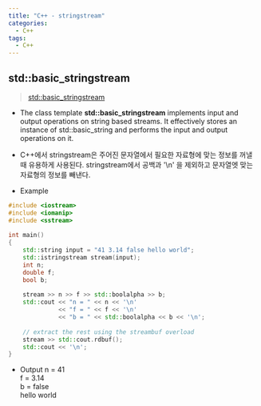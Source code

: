 ```yaml
---
title: "C++ - stringstream"
categories:
  - C++
tags:
  - C++
---
```


## std::basic_stringstream

> [std::basic_stringstream](https://en.cppreference.com/w/cpp/io/basic_stringstream)


- The class template **std::basic_stringstream** implements input and output operations on string based streams. It effectively stores an instance of std::basic_string and performs the input and output operations on it.

- C++에서 stringstream은 주어진 문자열에서 필요한 자료형에 맞는 정보를 꺼낼 때 유용하게 사용된다. stringstream에서 공백과 '\n' 을 제외하고 문자열엣 맞는 자료형의 정보를 빼낸다.

- Example

```c++
#include <iostream>
#include <iomanip>
#include <sstream>
 
int main()
{
    std::string input = "41 3.14 false hello world";
    std::istringstream stream(input);
    int n;
    double f;
    bool b;
 
    stream >> n >> f >> std::boolalpha >> b;
    std::cout << "n = " << n << '\n'
              << "f = " << f << '\n'
              << "b = " << std::boolalpha << b << '\n';
 
    // extract the rest using the streambuf overload
    stream >> std::cout.rdbuf();
    std::cout << '\n';
}
```

- Output
n = 41  
f = 3.14  
b = false  
hello world  